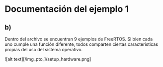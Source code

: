 # Documentación del ejemplo 1
## b)

Dentro del archivo se encuentran 9 ejemplos de FreeRTOS. Si bien cada uno cumple una función diferente, todos comparten ciertas características propias del uso del sistema operativo.

![alt text][/img_pto_1/setup_hardware.png]


<!--stackedit_data:
eyJoaXN0b3J5IjpbLTc2MzI4MDk2MSwtMTI3NTc0NzcyNiwxMD
U3MDAzODRdfQ==
-->